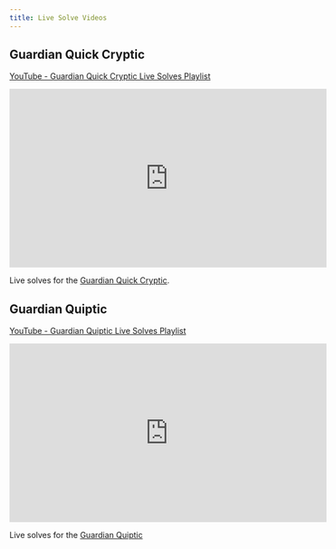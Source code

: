 ```yaml
---
title: Live Solve Videos
---
```


## Guardian Quick Cryptic

[YouTube - Guardian Quick Cryptic Live Solves Playlist](https://www.youtube.com/playlist?list=PLqaFAtx3uTGhW-Yks7EtVyTO9eUitAX4I)

<iframe width="560" height="315" src="https://www.youtube.com/embed/videoseries?si=mHolXpTjVYzO-dMM&amp;list=PLqaFAtx3uTGhW-Yks7EtVyTO9eUitAX4I" title="YouTube video player" frameborder="0" allow="accelerometer; autoplay; clipboard-write; encrypted-media; gyroscope; picture-in-picture; web-share" referrerpolicy="strict-origin-when-cross-origin" allowfullscreen></iframe>

Live solves for the [Guardian Quick Cryptic](https://www.theguardian.com/crosswords/series/quick-cryptic).

## Guardian Quiptic

[YouTube - Guardian Quiptic Live Solves Playlist](https://www.youtube.com/playlist?list=PLqaFAtx3uTGi9MT9OdpK9-sjw7MMzsklr)

<iframe width="560" height="315" src="https://www.youtube.com/embed/videoseries?si=mHolXpTjVYzO-dMM&amp;list=PLqaFAtx3uTGi9MT9OdpK9-sjw7MMzsklr" title="YouTube video player" frameborder="0" allow="accelerometer; autoplay; clipboard-write; encrypted-media; gyroscope; picture-in-picture; web-share" referrerpolicy="strict-origin-when-cross-origin" allowfullscreen></iframe>

Live solves for the [Guardian Quiptic](https://www.theguardian.com/crosswords/series/quiptic)
